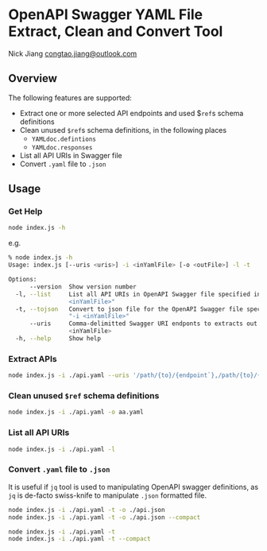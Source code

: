 # OpenAPI Swagger YAML File Extract, Clean and Convert Tool

Nick Jiang <congtao.jiang@outlook.com>

## Overview

The following features are supported:

- Extract one or more selected API endpoints and used $`ref`s schema definitions
- Clean unused `$ref`s schema definitions, in the following places
  - `YAMLdoc.defintions`
  - `YAMLdoc.responses`
- List all API URIs in Swagger file
- Convert `.yaml` file to `.json`

## Usage

### Get Help

```bash
node index.js -h
```

e.g.

```bash
% node index.js -h
Usage: index.js [--uris <uris>] -i <inYamlFile> [-o <outFile>] -l -t

Options:
      --version  Show version number                                   [boolean]
  -l, --list     List all API URIs in OpenAPI Swagger file specified in "-i
                 <inYamlFile>"
  -t, --tojson   Convert to json file for the OpenAPI Swagger file specified in
                 "-i <inYamlFile>"
      --uris     Comma-delimitted Swagger URI endponts to extracts out of input
                 <inYamlFile>
  -h, --help     Show help                                             [boolean]
```

### Extract APIs

```bash
node index.js -i ./api.yaml --uris '/path/{to}/{endpoint`},/path/{to}/{endpoint`' -o aa.yaml
```

### Clean unused `$ref` schema definitions

```bash
node index.js -i ./api.yaml -o aa.yaml
```

### List all API URIs

```bash
node index.js -i ./api.yaml -l
```

### Convert `.yaml` file to `.json`

It is useful if `jq` tool is used to manipulating OpenAPI swagger definitions, as `jq` is de-facto swiss-knife to manipulate `.json` formatted file.

```bash
node index.js -i ./api.yaml -t -o ./api.json
node index.js -i ./api.yaml -t -o ./api.json --compact

node index.js -i ./api.yaml -t 
node index.js -i ./api.yaml -t --compact
```

